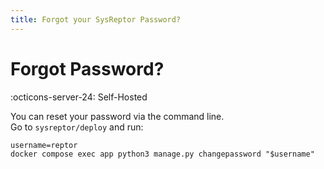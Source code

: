```yaml
---
title: Forgot your SysReptor Password?
---
```


# Forgot Password?
:octicons-server-24: Self-Hosted

You can reset your password via the command line.  
Go to `sysreptor/deploy` and run:

```shell
username=reptor
docker compose exec app python3 manage.py changepassword "$username"
```
